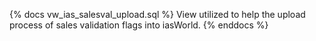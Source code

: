 {% docs vw_ias_salesval_upload.sql %}
View utilized to help the upload process of sales validation flags into iasWorld.
{% enddocs %}